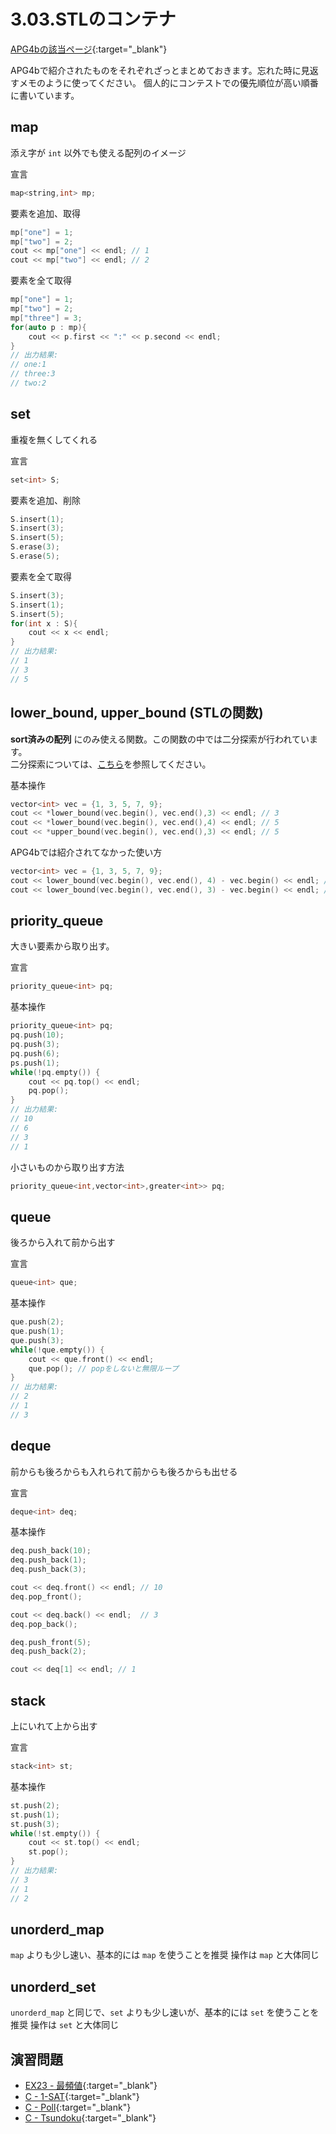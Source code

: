 # 3.03.STLのコンテナ

[APG4bの該当ページ](https://atcoder.jp/contests/APG4b/tasks/APG4b_aa){:target="_blank"}

APG4bで紹介されたものをそれぞれざっとまとめておきます。忘れた時に見返すメモのように使ってください。
個人的にコンテストでの優先順位が高い順番に書いています。

## map

添え字が `int` 以外でも使える配列のイメージ

宣言

```cpp
map<string,int> mp;
```

要素を追加、取得

```cpp
mp["one"] = 1;
mp["two"] = 2;
cout << mp["one"] << endl; // 1
cout << mp["two"] << endl; // 2
```

要素を全て取得

```cpp
mp["one"] = 1;
mp["two"] = 2;
mp["three"] = 3;
for(auto p : mp){
    cout << p.first << ":" << p.second << endl;
}
// 出力結果:
// one:1
// three:3
// two:2
```

## set

重複を無くしてくれる

宣言

```cpp
set<int> S;
```

要素を追加、削除

```cpp
S.insert(1);
S.insert(3);
S.insert(5);
S.erase(3);
S.erase(5);
```

要素を全て取得

```cpp
S.insert(3);
S.insert(1);
S.insert(5);
for(int x : S){
    cout << x << endl;
}
// 出力結果:
// 1
// 3
// 5
```

## lower_bound, upper_bound (STLの関数)

**sort済みの配列** にのみ使える関数。この関数の中では二分探索が行われています。  
二分探索については、[こちら](../../course/furoku2/index.md)を参照してください。

基本操作

```cpp
vector<int> vec = {1, 3, 5, 7, 9};
cout << *lower_bound(vec.begin(), vec.end(),3) << endl; // 3
cout << *lower_bound(vec.begin(), vec.end(),4) << endl; // 5
cout << *upper_bound(vec.begin(), vec.end(),3) << endl; // 5
```

APG4bでは紹介されてなかった使い方

```cpp
vector<int> vec = {1, 3, 5, 7, 9};
cout << lower_bound(vec.begin(), vec.end(), 4) - vec.begin() << endl; // 2 (4以上の要素は5で、これは2番目の位置にあるため)
cout << lower_bound(vec.begin(), vec.end(), 3) - vec.begin() << endl; // 1 (3以上の要素は3で、これは1番目の位置にあるため)
```

## priority_queue

大きい要素から取り出す。

宣言

```cpp
priority_queue<int> pq;
```

基本操作

```cpp
priority_queue<int> pq;
pq.push(10);
pq.push(3);
pq.push(6);
ps.push(1);
while(!pq.empty()) {
    cout << pq.top() << endl;
    pq.pop();
}
// 出力結果:
// 10
// 6
// 3
// 1
```

小さいものから取り出す方法

```cpp
priority_queue<int,vector<int>,greater<int>> pq;
```

## queue

後ろから入れて前から出す

宣言

```cpp
queue<int> que;
```

基本操作

```c++
que.push(2);
que.push(1);
que.push(3);
while(!que.empty()) {
    cout << que.front() << endl;
    que.pop(); // popをしないと無限ループ
}
// 出力結果:
// 2
// 1
// 3
```

## deque

前からも後ろからも入れられて前からも後ろからも出せる

宣言

```cpp
deque<int> deq;
```

基本操作

```cpp
deq.push_back(10);
deq.push_back(1);
deq.push_back(3);

cout << deq.front() << endl; // 10
deq.pop_front();

cout << deq.back() << endl;  // 3
deq.pop_back();

deq.push_front(5);
deq.push_back(2);

cout << deq[1] << endl; // 1
```

## stack

上にいれて上から出す

宣言

```cpp
stack<int> st;
```

基本操作

```cpp
st.push(2);
st.push(1);
st.push(3);
while(!st.empty()) {
    cout << st.top() << endl;
    st.pop();
}
// 出力結果:
// 3
// 1
// 2
```

## unorderd_map

`map` よりも少し速い、基本的には `map` を使うことを推奨
操作は `map` と大体同じ

## unorderd_set

`unorderd_map` と同じで、`set` よりも少し速いが、基本的には `set` を使うことを推奨
操作は `set` と大体同じ

## 演習問題

- [EX23 - 最頻値](https://atcoder.jp/contests/apg4b/tasks/APG4b_bz){:target="_blank"}
- [C - 1-SAT](https://atcoder.jp/contests/abc187/tasks/abc187_c){:target="_blank"}
- [C - Poll](https://atcoder.jp/contests/abc155/tasks/abc155_c){:target="_blank"}
- [C - Tsundoku](https://atcoder.jp/contests/abc172/tasks/abc172_c){:target="_blank"}

